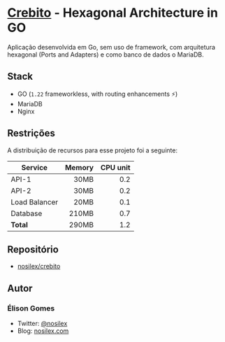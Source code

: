 # [Crebito](https://github.com/nosilex/crebito) - Hexagonal Architecture in GO

Aplicação desenvolvida em Go, sem uso de framework, com arquitetura hexagonal (Ports and Adapters) e como banco de dados o MariaDB.

## Stack

- GO (`1.22` frameworkless,  with routing enhancements ⚡️)
- MariaDB
- Nginx

## Restrições

A distribuição de recursos para esse projeto foi a seguinte:

| Service       | Memory | CPU unit |
|---------------|-------:|---------:|
| API-1         |   30MB |      0.2 |
| API-2         |   30MB |      0.2 |
| Load Balancer |   20MB |      0.1 |
| Database      |  210MB |      0.7 |
| **Total**     |  290MB |      1.2 |

## Repositório

- [nosilex/crebito](https://github.com/nosilex/crebito)

## Autor

### Élison Gomes

- Twitter: [@nosilex](https://twitter.com/nosilex)
- Blog: [nosilex.com](https://www.nosilex.com/)